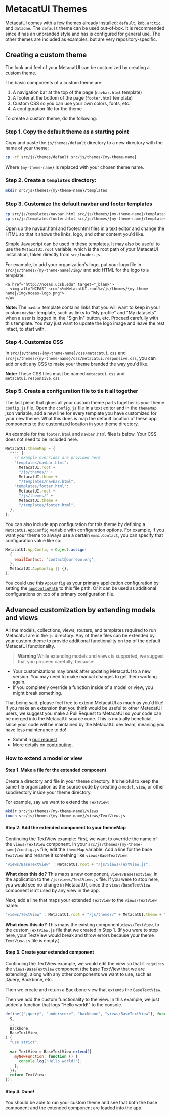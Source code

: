 # MetacatUI Themes

MetacatUI comes with a few themes already installed: `default`, `knb`, `arctic`, and `dataone`.
The `default` theme can be used out-of-box. It is recommended since it has an unbranded style and has is configured for general use. The other themes are included as examples, but are very repository-specific.

## Creating a custom theme

The look and feel of your MetacatUI can be customized by creating a custom theme.

The basic components of a custom theme are:

1. A navigation bar at the top of the page (`navbar.html` template)
2. A footer at the bottom of the page (`footer.html` template)
3. Custom CSS so you can use your own colors, fonts, etc.
4. A configuration file for the theme

To create a custom theme, do the following:

### Step 1. Copy the default theme as a starting point

Copy and paste the `js/themes/default` directory to a new directory with the name of
your theme:

```bash
cp -rf src/js/themes/default src/js/themes/{my-theme-name}
```

Where `{my-theme-name}` is replaced with your chosen theme name.

### Step 2. Create a `templates` directory:

```bash
mkdir src/js/themes/{my-theme-name}/templates
```

### Step 3. Customize the default navbar and footer templates

```bash
cp src/js/templates/navbar.html src/js/themes/{my-theme-name}/templates/navbar.html
cp src/js/templates/footer.html src/js/themes/{my-theme-name}/templates/footer.html
```

Open up the navbar.html and footer.html files in a text editor and change the HTML
so that it shows the links, logo, and other content you'd like.

Simple Javascript can be used in these templates. It may also be useful to use the `MetacatUI.root` variable,
which is the root path of your MetacatUI installation, taken directly from `src/loader.js`.

For example, to add your organization's logo, put your logo file in `src/js/themes/{my-theme-name}/img/` and add
HTML for the logo to a template:

```
<a href="http://nceas.ucsb.edu" target="_blank">
  <img alt="NCEAS" src="<%=MetacatUI.root%>/js/themes/{my-theme-name}/img/nceas-logo.png">
</a>
```

**Note:** The `navbar` template contains links that you will want to keep in your custom `navbar` template,
such as links to "My profile" and "My datasets" when a user is logged in, the "Sign In" button, etc.
Proceed carefully with this template. You may just want to update the logo image and leave the rest intact, to start with.

### Step 4. Customize CSS

In `src/js/themes/{my-theme-name}/css/metacatui.css` and `src/js/themes/{my-theme-name}/css/metacatui.responsive.css`,
you can add or edit any CSS to make your theme branded the way you'd like.

**Note:** These CSS files must be named `metacatui.css` and `metacatui.responsive.css`

### Step 5. Create a configuration file to tie it all together

The last piece that glues all your custom theme parts together is your theme `config.js` file. Open the `config.js` file
in a text editor and in the `themeMap` json variable, add a new line for every template you have customized for your new theme.
What this does is map the default location of these app components to the customized location in your theme directory.

An example for the `footer.html` and `navbar.html` files is below. Your CSS does not need to be included here.

```js
MetacatUI.themeMap = {
  "*": {
    // example overrides are provided here
    "templates/navbar.html":
      MetacatUI.root +
      "/js/themes/" +
      MetacatUI.theme +
      "/templates/navbar.html",
    "templates/footer.html":
      MetacatUI.root +
      "/js/themes/" +
      MetacatUI.theme +
      "/templates/footer.html",
  },
};
```

You can also include app configuration for this theme by defining a `MetacatUI.AppConfig` variable with
configuration options. For example, if you want your theme to always use a certain `emailContact`, you can specify that configuration value like so:

```js
MetacatUI.AppConfig = Object.assign(
  {
    emailContact: "contact@ourrepo.org",
  },
  MetacatUI.AppConfig || {},
);
```

You could use this `AppConfig` as your primary application configuration by setting the [`appConfigPath`](<(../docs/global.html#appConfigPath)>)
to this file path. Or it can be used as additional configurations on top of a primary configuration file.

## Advanced customization by extending models and views

All the models, collections, views, routers, and templates required to run
MetacatUI are in the `js` directory. Any of these files can be extended by your custom
theme to provide additional functionality on top of the default MetacatUI functionality.

> **Warning**
> While extending models and views is supported, we suggest that you proceed carefully,
> because:

- Your customizations may break after updating MetacatUI to a new version. You may need to make manual changes to get them working again.
- If you completely override a function inside of a model or view, you might break something.

That being said, please feel free to extend MetacatUI as much as you'd like! If you
make an extension that you think would be useful to other MetacatUI users, we suggest
you make a Pull Request to MetacatUI so your code can be merged into the MetacatUI source code.
This is mutually beneficial, since your code will be maintained by the MetacatUI dev team,
meaning you have less maintenance to do!

- Submit a [pull request](https://github.com/NCEAS/metacatui/compare)
- More details on [contributing](https://github.com/NCEAS/metacatui/blob/master/CONTRIBUTING.md).

### How to extend a model or view

#### Step 1. Make a file for the extended component

Create a directory and file in your theme directory. It's helpful to keep the same
file organization as the source code by creating a `model`, `view`, or other subdirectory inside your theme directory.

For example, say we want to extend the `TextView`:

```bash
mkdir src/js/themes/{my-theme-name}/views
touch src/js/themes/{my-theme-name}/views/TextView.js
```

#### Step 2. Add the extended component to your themeMap

Continuing the TextView example:
First, we want to override the name of the `views/TextView` component. In your `src/js/themes/{my-theme-name}/config.js`
file, edit the `themeMap` variable.
Add a line for the base `TextView` and rename it something like `views/BaseTextView`:

```js
"views/BaseTextView" : MetacatUI.root + "/js/views/TextView.js",
```

**What does this do?** This maps a new component, `views/BaseTextView`, in the application to the `/js/views/TextView.js` file. If you were to stop here, you would see no change in MetacatUI, since the `views/BaseTextView` component isn't used by any view in the app.

Next, add a line that maps your extended `TextView` to the `views/TextView` name:

```js
"views/TextView" : MetacatUI.root + "/js/themes/" + MetacatUI.theme + "/views/TextView.js",
```

**What does this do?** This maps the existing component,`views/TextView`, to the custom `TextView.js` file
that we created in Step 1. (If you were to stop here, your TextView would break and throw errors because your
theme `TextView.js` file is empty.)

#### Step 3. Create your extended component

Continuing the TextView example, we would edit the view so that it `requires` the `views/BaseTextView` component
(the base TextView that we are extending), along with any other components we want to use, such as jQuery, Backbone, etc.

Then we create and return a Backbone view that `extend`s the `BaseTextView`.

Then we add the custom functionality to the view. In this example, we just added a function that
logs "Hello world!" to the console.

```js
define(["jquery", "underscore", "backbone", "views/BaseTextView"], function (
  $,
  _,
  Backbone,
  BaseTextView,
) {
  "use strict";

  var TextView = BaseTextView.extend({
    myNewFunction: function () {
      console.log("Hello world!");
    },
  });
  return TextView;
});
```

#### Step 4. Done!

You should be able to run your custom theme and see that both the base component and the extended component are
loaded into the app.
